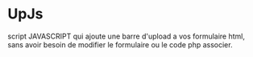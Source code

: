 UpJs
====

script JAVASCRIPT qui ajoute une barre d'upload a vos formulaire html, sans avoir besoin de modifier le formulaire ou le code php associer.
